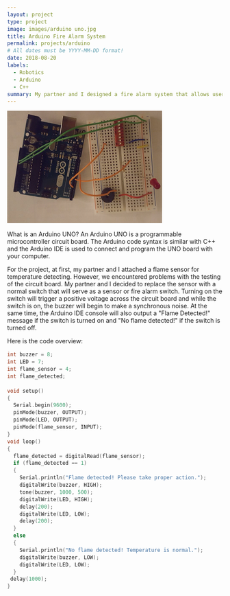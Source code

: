 ```yaml
---
layout: project
type: project
image: images/arduino uno.jpg
title: Arduino Fire Alarm System
permalink: projects/arduino
# All dates must be YYYY-MM-DD format!
date: 2018-08-20
labels:
  - Robotics
  - Arduino
  - C++
summary: My partner and I designed a fire alarm system that allows users to trigger a buzzer and an LED indicating a fire is present with a push button.
---
```


<div class="Arduino Circuit">
  <img class="ui image" src="../images/arduino circuit.png">
</div>

What is an Arduino UNO? An Arduino UNO is a programmable microcontroller circuit board. The Arduino code syntax is similar with C++ and the Arduino IDE is used to connect and program the UNO board with your computer.

For the project, at first, my partner and I attached a flame sensor for temperature detecting. However, we encountered problems with the testing of the circuit board. My partner and I decided to replace the sensor with a normal switch that will serve as a sensor or fire alarm switch. Turning on the switch will trigger a positive voltage across the circuit board and while the switch is on, the buzzer will begin to make a synchronous noise. At the same time, the Arduino IDE console will also output a "Flame Detected!" message if the switch is turned on and "No flame detected!" if the switch is turned off.

Here is the code overview:

```c++
int buzzer = 8;
int LED = 7;
int flame_sensor = 4;
int flame_detected;

void setup()
{
  Serial.begin(9600);
  pinMode(buzzer, OUTPUT);
  pinMode(LED, OUTPUT);
  pinMode(flame_sensor, INPUT);
}
void loop()
{
  flame_detected = digitalRead(flame_sensor);
  if (flame_detected == 1)
  {
    Serial.println("Flame detected! Please take proper action.");
    digitalWrite(buzzer, HIGH);
    tone(buzzer, 1000, 500);
    digitalWrite(LED, HIGH);
    delay(200);
    digitalWrite(LED, LOW);
    delay(200);
  }
  else
  {
    Serial.println("No flame detected! Temperature is normal.");
    digitalWrite(buzzer, LOW);
    digitalWrite(LED, LOW);
  }
 delay(1000);
}
```
